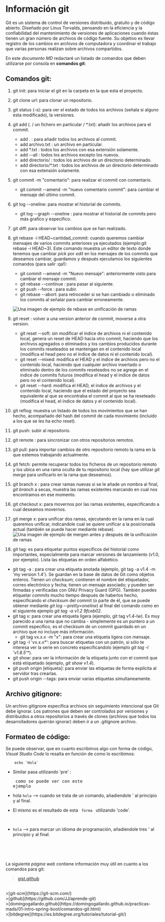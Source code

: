  # Información git

 Git es un sistema de control de versiones distribuido, gratuito y de código abierto. Diseñado por Linus Torvalds, pensando en la eficiencia y la confiabilidad del mantenimiento de versiones de aplicaciones cuando éstas tienen un gran número de archivos de código fuente. Su objetivo es llevar registro de los cambios en archivos de computadora y coordinar el trabajo que varias personas realizan sobre archivos compartidos.
 
 En este *documento MD* redactaré un listado de comandos que deben utilizarse por consola en **comandos git**:

 ## Comandos git:

1. git init: para iniciar el git en la carpeta en la que esta el proyecto.
2. git clone *url*: para clonar un repositorio.
3. git status (-s): para ver el estado de todos los archivos (señala si alguno esta modificado), la versiones.
4. git add (. / un fichero en particular / *.txt): añadir los archivos para el commit.
   * add . : para añadir todos los archivos al commit.
   * add archivo.txt : un archivo en particular.
   * add *.txt : todos los archivos con esa extensión solamente.
   * add --all : todos los archivos excepto los nuevos.
   * add directorio/ : todos los archivos de un directorio determinado.
   * add directorio/*.txt : todos los archivos de un directorio determinado con esa extensión solamente.

5. git commit -m "comentario": para realizar el commit con comentario.
   * git commit --amend -m "nuevo comentario commit": para cambiar el mensaje del último commit.
6. git log --oneline: para mostrar el historial de commits.
   * git log --graph --oneline : para mostrar el historial de commits pero más grafico y especifico.

7. git diff: para observar los cambios que se han realizado.
8. git rebase -i HEAD~cantidad_commit: cuando queremos cambiar mensajes de varios commits anteriores ya ejecutados (ejemplo:git rebase -i HEAD~3). Este comando muestra un editor de texto donde tenemos que cambiar *pick* por *edit* en los mensajes de los commits que deseamos cambiar, guardamos y después ejecutamos los siguientes comandos (para salir :qa!):
   * git commit --amend -m "Nuevo mensaje": anteriormente visto para cambiar el mensaje commit.
   * git rebase --continue : para pasar al siguiente.
   * git push --force : para subir.
   * git rebase --abort: para retroceder si se han cambiado o eliminado los commits al señalar para cambiar erroneamente.

   ![Una imagen de ejemplo de rebase en unificación de ramas](https://wac-cdn.atlassian.com/dam/jcr:e4a40899-636b-4988-9774-eaa8a440575b/02.svg?cdnVersion=1316)

9. git reset : volver a una version anterior de commit, moverse a otra version.
   * git reset --soft: sin modificar el índice de archivos ni el contenido local, genera un reset de HEAD hacia otro commit, haciendo que los archivos agregados o eliminados y los cambios producidos durante los commits reseteados se mantengan en el contenido local  (modifica el head pero no el índice de datos ni el contenido local).
   * git reset --mixed: modifica el HEAD y el índice de archivos pero no el contenido local, haciendo que cualquier archivo insertado o eliminado dentro de los commits reseteados no se agrege en el índice de commits futuros (modifica el head y el índice de datos pero no el contenido local).
   * git reset --hard: modifica el HEAD, el índice de archivos y el contenido local, haciendo que el estado del proyecto sea equivalente al que se encontraba el commit al que se ha reseteado (modifica el head, el índice de datos y el contenido local).

10. git reflog: muestra un listado de todos los movimientos que se han hecho, acompañado del hash del commit de cada movimiento (incluido a los que se les ha echo reset).
11. git push:  subir al repositorio.
12. git remote : para sincronizar con otros repositorios remotos.
13. git pull: para importar cambios de otro repositorio remoto la rama en la que estemos trabajando actualmente.
14. git fetch: permite recuperar todos los ficheros de un repositorio remoto y los ubica en una rama oculta de tu repositorio local (hay que utilizar *git merge* para unificarlo en la rama que deseamos).
15. git branch x : para crear ramas nuevas si se le añade un nombra al final, *git branch* a secas, muestra las ramas existentes marcando en cual nos encontramos en ese momento.
16. git checkout x: para movernos por las ramas existentes, especificando a cual deseamos movernos.
17. git merge x: para unificar dos ramas, ejecutando en la rama en la cual queremos unificar, indicandole cual se quiere unificar a la posicionada actual (también se puede hacer mediante rebase).
  ![Una imagen de ejemplo de mergen antes y después de la unificación de ramas](https://wac-cdn.atlassian.com/dam/jcr:91b1bdf5-fda3-4d20-b108-0bb9eea402b2/08.svg?cdnVersion=1316)
18. git tag: es para etiquetar puntos específicos del historial como importantes, especialmente para marcar versiones de lanzamiento (v1.0, por ejemplo). Lista las etiquetas en orden alfabético. 
   * git tag -a : para crear una etiqueta anotada (ejemplo, git tag -a v1.4 -m 'my version 1.4'). Se guardan en la base de datos de Git como objetos enteros. Tienen un *checksum*; contienen el nombre del etiquetador, correo electrónico y fecha; tienen un mensaje asociado; y pueden ser firmadas y verificadas con GNU Privacy Guard (GPG). También puedes etiquetar *commits* mucho tiempo después de haberlos hecho, especificando el *checksum* del commit (o parte de él, que se puede obtener mediante *git log --pretty=oneline*) al final del comando como en el siguiente ejemplo *git tag -a v1.2 9fceb02*.
   * git tag x: para crear una etiqueta ligera (ejemplo, git tag v1.4-lw). Es muy parecido a una rama que no cambia - simplemente es un puntero a un commit específico, es el checksum de un commit guardado en un archivo que no incluye más información. 
     * git tag vx.x.x -m "x": para crear una etiqueta ligera con mensaje.
   * git tag -l 'vx.x.x*': para buscar etiquetas con un patrón, si sólo te interesa ver la serie en concreto especificandolo (ejemplo *git tag -l 'v1.8.5*'*).
   * git show: para ver la información de la etiqueta junto con el commit que está etiquetado (ejemplo, *git show v1.4*).
   * git push origin [etiqueta]: para enviar las etiquetas de forma explícita al servidor tras crearlas.
   * git push origin --tags: para enviar varias etiquetas simultaneamente.

 ## Archivo gitignore:

Un archivo gitignore especifica archivos sin seguimiento intencional que Git debe ignorar. Los patrones que deben ser controlados por versiones y distribuidos a otros repositorios a través de clones (archivos que todos los desarrolladores querrán ignorar) deben ir a un .gitignore archivo.
 

 ## Formateo de código:

Se puede observar, que en cuanto escribimos algo con forma de código, *Visual Studio Code* lo resalta en función de como lo escribimos:

        echo `Hola`

- Similar pasa utilizando 'pre' : <pre>  como se puede ver con este ejemplo </pre>


- hola `hola` --> cuando se trata de un comando, añadiendole ' al principio y al final.

- El mismo es el resultado de esta <code>  forma </code> utilizando 'code'.

</br>

- ```hola``` --> para marcar un idioma de programación, añadiendole  tres ' al principio y al final.

<br>
<br>
<br>   


La siguiente _página web_ contiene información muy útil en cuanto a los comandos para git:

>[gist.github](https://gist.github.com/dasdo/9ff71c5c0efa037441b6)
<br>
>[git-scm](https://git-scm.com/)
<br>
>[github](https://github.com/JJ/aprende-git)
<br>
>[domingogallardo.github](https://domingogallardo.github.io/practicas-mads/01-intro-spring-boot/comandos-git.html)
<br>
>[bitdegree](https://es.bitdegree.org/tutoriales/tutorial-git/)

